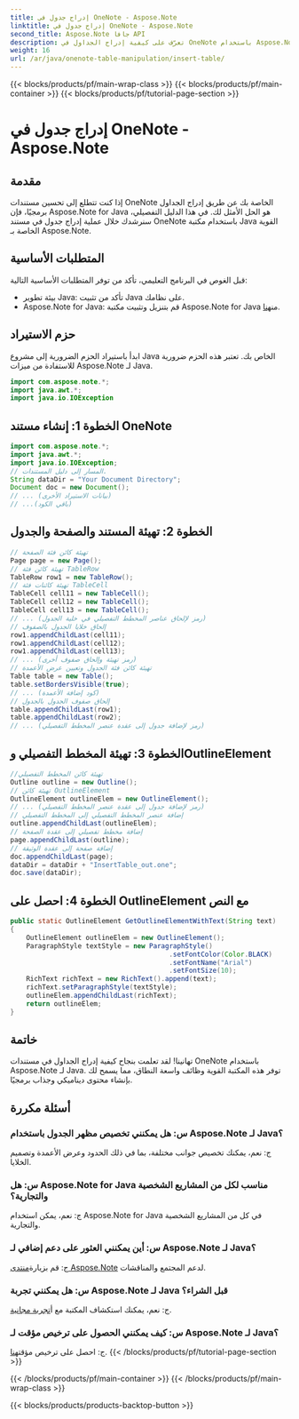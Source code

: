```yaml
---
title: إدراج جدول في OneNote - Aspose.Note
linktitle: إدراج جدول في OneNote - Aspose.Note
second_title: Aspose.Note جافا API
description: تعرّف على كيفية إدراج الجداول في OneNote باستخدام Aspose.Note لـ Java. دليل خطوة بخطوة لإنشاء المحتوى الديناميكي. تعزيز المستندات الخاصة بك دون عناء.
weight: 16
url: /ar/java/onenote-table-manipulation/insert-table/
---
```


{{< blocks/products/pf/main-wrap-class >}}
{{< blocks/products/pf/main-container >}}
{{< blocks/products/pf/tutorial-page-section >}}

# إدراج جدول في OneNote - Aspose.Note

## مقدمة
إذا كنت تتطلع إلى تحسين مستندات OneNote الخاصة بك عن طريق إدراج الجداول برمجيًا، فإن Aspose.Note for Java هو الحل الأمثل لك. في هذا الدليل التفصيلي، سنرشدك خلال عملية إدراج جدول في مستند OneNote باستخدام مكتبة Java القوية الخاصة بـ Aspose.Note.
## المتطلبات الأساسية
قبل الغوص في البرنامج التعليمي، تأكد من توفر المتطلبات الأساسية التالية:
- بيئة تطوير Java: تأكد من تثبيت Java على نظامك.
-  Aspose.Note for Java: قم بتنزيل وتثبيت مكتبة Aspose.Note for Java من[هنا](https://releases.aspose.com/note/java/).
## حزم الاستيراد
ابدأ باستيراد الحزم الضرورية إلى مشروع Java الخاص بك. تعتبر هذه الحزم ضرورية للاستفادة من ميزات Aspose.Note لـ Java.
```java
import com.aspose.note.*;
import java.awt.*;
import java.io.IOException
```

## الخطوة 1: إنشاء مستند OneNote
```java
import com.aspose.note.*;
import java.awt.*;
import java.io.IOException;
// المسار إلى دليل المستندات.
String dataDir = "Your Document Directory";
Document doc = new Document();
// ... (بيانات الاستيراد الأخرى)
// ...(باقي الكود)
```
## الخطوة 2: تهيئة المستند والصفحة والجدول
```java
// تهيئة كائن فئة الصفحة
Page page = new Page();
// تهيئة كائن فئة TableRow
TableRow row1 = new TableRow();
// تهيئة كائنات فئة TableCell
TableCell cell11 = new TableCell();
TableCell cell12 = new TableCell();
TableCell cell13 = new TableCell();
// ... (رمز لإلحاق عناصر المخطط التفصيلي في خلية الجدول)
// إلحاق خلايا الجدول بالصفوف
row1.appendChildLast(cell11);
row1.appendChildLast(cell12);
row1.appendChildLast(cell13);
// ... (رمز تهيئة وإلحاق صفوف أخرى)
// تهيئة كائن فئة الجدول وتعيين عرض الأعمدة
Table table = new Table();
table.setBordersVisible(true);
// ... (كود إضافة الأعمدة)
// إلحاق صفوف الجدول بالجدول
table.appendChildLast(row1);
table.appendChildLast(row2);
// ... (رمز لإضافة جدول إلى عقدة عنصر المخطط التفصيلي)
```
## الخطوة 3: تهيئة المخطط التفصيلي وOutlineElement
```java
//تهيئة كائن المخطط التفصيلي
Outline outline = new Outline();
// تهيئة كائن OutlineElement
OutlineElement outlineElem = new OutlineElement();
// ... (رمز لإضافة جدول إلى عقدة عنصر المخطط التفصيلي)
// إضافة عنصر المخطط التفصيلي إلى المخطط التفصيلي
outline.appendChildLast(outlineElem);
// إضافة مخطط تفصيلي إلى عقدة الصفحة
page.appendChildLast(outline);
// إضافة صفحة إلى عقدة الوثيقة
doc.appendChildLast(page);
dataDir = dataDir + "InsertTable_out.one";
doc.save(dataDir);
```
## الخطوة 4: احصل على OutlineElement مع النص
```java
public static OutlineElement GetOutlineElementWithText(String text)
{
    OutlineElement outlineElem = new OutlineElement();
    ParagraphStyle textStyle = new ParagraphStyle()
                                        .setFontColor(Color.BLACK)
                                        .setFontName("Arial")
                                        .setFontSize(10);
    RichText richText = new RichText().append(text);
    richText.setParagraphStyle(textStyle);
    outlineElem.appendChildLast(richText);
    return outlineElem;
} 
```
## خاتمة
تهانينا! لقد تعلمت بنجاح كيفية إدراج الجداول في مستندات OneNote باستخدام Aspose.Note لـ Java. توفر هذه المكتبة القوية وظائف واسعة النطاق، مما يسمح لك بإنشاء محتوى ديناميكي وجذاب برمجيًا.
## أسئلة مكررة
### س: هل يمكنني تخصيص مظهر الجدول باستخدام Aspose.Note لـ Java؟
ج: نعم، يمكنك تخصيص جوانب مختلفة، بما في ذلك الحدود وعرض الأعمدة وتصميم الخلايا.
### س: هل Aspose.Note for Java مناسب لكل من المشاريع الشخصية والتجارية؟
ج: نعم، يمكن استخدام Aspose.Note for Java في كل من المشاريع الشخصية والتجارية.
### س: أين يمكنني العثور على دعم إضافي لـ Aspose.Note لـ Java؟
 ج: قم بزيارة[منتدى Aspose.Note](https://forum.aspose.com/c/note/28) لدعم المجتمع والمناقشات.
### س: هل يمكنني تجربة Aspose.Note لـ Java قبل الشراء؟
 ج: نعم، يمكنك استكشاف المكتبة مع أ[تجربة مجانية](https://releases.aspose.com/).
### س: كيف يمكنني الحصول على ترخيص مؤقت لـ Aspose.Note لـ Java؟
 ج: احصل على ترخيص مؤقت[هنا](https://purchase.aspose.com/temporary-license/).
{{< /blocks/products/pf/tutorial-page-section >}}

{{< /blocks/products/pf/main-container >}}
{{< /blocks/products/pf/main-wrap-class >}}

{{< blocks/products/products-backtop-button >}}
